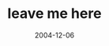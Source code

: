 ---
layout: base.njk
title : 'leave me here' 
view_title : 'leave me here' 
year : '2004' 
date : '2004-12-06' 
img_file : '/drawing/leavemehere.png' 
html_file : 'leavemehere' 
next_html : 'justthinkingofyou.html' 
year_order : '225' 
permalink : "title/{{html_file}}.html"
---